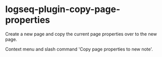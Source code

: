 # logseq-plugin-copy-page-properties

Create a new page and copy the current page properties over to the new page.

Context menu and slash command 'Copy page properties to new note'.